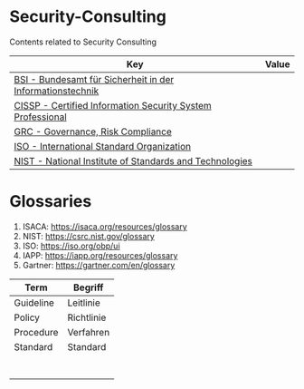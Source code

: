 # Security-Consulting
Contents related to Security Consulting 

| Key | Value |
| --- | --- |
| [BSI - Bundesamt für Sicherheit in der Informationstechnik](BSI.md) |  |
| [CISSP - Certified Information Security System Professional](CISSP.md) |  |
| [GRC - Governance, Risk Compliance](GRC.md) | |
| [ISO - International Standard Organization](ISO.md) |  |
| [NIST - National Institute of Standards and Technologies](NIST.md) |  |

# Glossaries
 1. ISACA: https://isaca.org/resources/glossary
 2. NIST: https://csrc.nist.gov/glossary
 3. ISO: https://iso.org/obp/ui
 4. IAPP: https://iapp.org/resources/glossary
 5. Gartner: https://gartner.com/en/glossary


| Term | Begriff |
| --- | --- |
| Guideline | Leitlinie |
| Policy | Richtlinie |
| Procedure | Verfahren |
| Standard | Standard |
|  |  |
|  |  |
|  |  |
|  |  |
|  |  |
|  |  |
|  |  |

